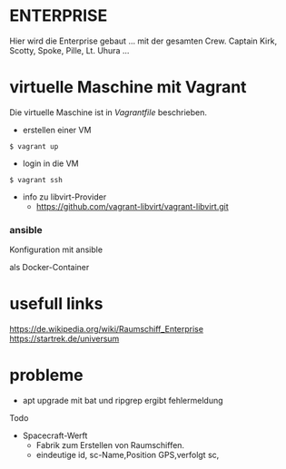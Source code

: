 # ENTERPRISE
Hier wird die Enterprise gebaut ...
mit der gesamten Crew. Captain Kirk, Scotty, Spoke, Pille, Lt. Uhura ...

#  virtuelle Maschine mit Vagrant
Die virtuelle Maschine ist in _*Vagrantfile*_ beschrieben.

- erstellen einer VM
```
$ vagrant up
```
- login in die VM
```
$ vagrant ssh
```
- info zu libvirt-Provider
  - https://github.com/vagrant-libvirt/vagrant-libvirt.git

###  ansible
Konfiguration mit ansible

als Docker-Container

# usefull links
https://de.wikipedia.org/wiki/Raumschiff_Enterprise
https://startrek.de/universum

# probleme
* apt upgrade mit bat und ripgrep ergibt fehlermeldung

Todo 
* Spacecraft-Werft
   * Fabrik zum Erstellen von Raumschiffen.
   * eindeutige id, sc-Name,Position GPS,verfolgt sc,
